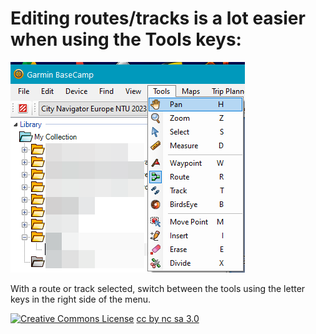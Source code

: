 # Editing routes/tracks is a **lot** easier when using the Tools keys:

![Tools menu](imgs/Tools_menu.png "Tools menu")

With a route or track selected, switch between the tools using the letter keys in the right side of the menu.



<a rel="license" href="http://creativecommons.org/licenses/by-nc-sa/3.0/"><img alt="Creative Commons License" style="border-width:0" src="https://i.creativecommons.org/l/by-nc-sa/3.0/80x15.png" /></a>  <a href="http://creativecommons.org/licenses/by-nc-sa/3.0/" rel="license">cc by nc sa 3.0</a>
